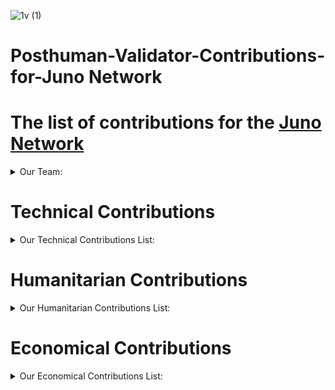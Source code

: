 ![1v (1)](https://user-images.githubusercontent.com/92199696/185401448-fc628c34-1b8b-4771-9e35-ffd7982d66b7.png)
<br/>
# Posthuman-Validator-Contributions-for-Juno Network

# The list of contributions for the [Juno Network](https://www.junonetwork.io)

<details>
  <summary>Our Team:</summary>

- [Vladimir Ponmimajushij Competencies](https://github.com/Antropocosmist/my_competencies)
- [Albert Andrejev Competencies](https://github.com/albertandrejev)
- [Vladimir Synthetic Competencies](https://www.instagram.com/synth_etic_/)
- [Valentin Medniyy Competencies](https://github.com/Medniyy)
- [Eugeniy Yakovishin Competencies](https://github.com/evgen3000)
- [Danil Milyutin Competencies](https://github.com/danilmilyutin)
</details>

# Technical Contributions

<details>
  <summary>Our Technical Contributions List:</summary>

### We're validating [Juno Network](https://www.mintscan.io/juno/validators/junovaloper1e8238v24qccht9mqc2w0r4luq462yxttjzn7qt)
### IBC-Relayers with Juno Network
[Relayer Link](https://www.mintscan.io/juno/account/juno1kmh5nvfrsatc3v7ssgszzrlxsdz7f3czmdu5wj)
- chihuahua
- omniflix
- sifchain
- fetchai
- osmosis
- g-bridge
### We've launched our $PHMN token on Juno Network <br/>
| [Tokenomics ENG](https://antropocosmist.medium.com/phmn-tokenomics-f3b7116331e6) | [Tokenomics RU](https://antropocosmist.medium.com/phmn-tokenomics-rus-67e9eba6bd94) | [FAQ ENG](https://antropocosmist.medium.com/phmn-faq-ca65522b5c8d) | [FAQ RU](https://antropocosmist.medium.com/phmn-faq-rus-3512227b7443) | [Token Info Mintscan](https://www.mintscan.io/juno/wasm/contract/juno1rws84uz7969aaa7pej303udhlkt3j9ca0l3egpcae98jwak9quzq8szn2l) | [Liquidity Pool JunoSwap](https://junoswap.com/pools/JUNO-PHMN)| [PHMN RU AMA](https://www.youtube.com/watch?v=-RI1eD2zjng&t=1s) | [PHMN ENG AMA](https://www.youtube.com/watch?v=0lzDFbjK-ik&t=3s)| [Liquidity Adding Process Video](https://www.youtube.com/watch?v=1AU-qurmsoU)| 

### We've launched our own DAS (Decentralized Autonomous Synchronization) on [DAODAO](https://daodao.zone/dao/juno1h5ex5dn62arjwvwkh88r475dap8qppmmec4sgxzmtdn5tnmke3lqwpplgg)<br/>
[DAS Medium Doc](https://antropocosmist.medium.com/posthuman-das-is-created-578253c8e226) | [DAS AMA ENG](https://www.youtube.com/watch?v=HF-8gEocZ7o&t=11s) | [DAS AMA RU](https://www.youtube.com/watch?v=-RI1eD2zjng&t=1s) | 

### We working on [Sputnik Network](https://sputnik.exchange/), and we added $JUNO to https://t.me/SputnikPriceBot
### We added $JUNO to [Sputnik Exchange](https://sputnik.exchange/) and to [Sputnik Network](https://t.me/SputnikNetworkBot)
Now users can send tips with $JUNO in Twitter and Telegram, and also p2p-exchange $JUNO directly in Telegram! <br/>
- [Twitter Announcement 1](https://twitter.com/SputnikNetwork/status/1445420421172678657)
- [Twitter Announcement 2](https://twitter.com/SputnikNetwork/status/1451330370801213441)  
</details>
  
# Humanitarian Contributions

<details>
  <summary>Our Humanitarian Contributions List:</summary>

## Videos, where Juno Network is mentioned
- [Smart contracts and bureaucracy: how to save time and nerves?](https://youtu.be/ucCIx_AsbRs) <br/>
- [How to get cryptocurrency for free](https://youtu.be/4q6GpcctvcU) <br/>
- [How to create your own tokens?](https://youtu.be/whXfUYytE34) <br/>  
- [The best blockchain projects on Cosmos. Part 1](https://youtu.be/3YFKDHx-is4) <br/>
- [What is Gas and Fee in blockchain?](https://youtu.be/EEhzzY7mHgM) <br/>

## Community Development
- [Russian-speaking Juno Community](https://t.me/juno_ru) <br/>
- [JunoSwap Trading Group](https://t.me/Osmosis_ru) <br/>

## Spreading of Information (not full list, only examples) - more information at [Cosmos Ecosystem Twitter](https://twitter.com/CosmosEcosystem)
- [Juno Weekly 1](https://twitter.com/CosmosEcosystem/status/1557762134062276608) <br/>
- [Juno Weekly 2](https://twitter.com/CosmosEcosystem/status/1501287295957229573) <br/>
- [Juno Weekly 3](https://twitter.com/CosmosEcosystem/status/1534616772237836290) <br/>
- [Juno Weekly 4](https://twitter.com/CosmosEcosystem/status/1542194652782235651) <br/>
- [Juno Weekly 5](https://twitter.com/CosmosEcosystem/status/1493599389457207306) <br/>
- [Juno Weekly 6](https://twitter.com/CosmosEcosystem/status/1546194990849826816) <br/>
  
<details>
  <summary>Full List Here:</summary>

## COSMOS NEWS 

![image](https://user-images.githubusercontent.com/92199696/187020324-317c896b-9c85-4529-934d-d88d375394cb.png) <br/>

### Weekly News with Juno Mentioned

- [13 NOV 2021](https://twitter.com/CosmosEcosystem/status/1459241853648347148?t=ju3fNfv7PMzxpXO1bqzbug&s=19)
- [19 NOV 2021](https://twitter.com/CosmosEcosystem/status/1461720436841058318?t=y3TVo16nSSZTBqQL8AOjjg&s=19)
- [26 NOV 2021](https://twitter.com/CosmosEcosystem/status/1464298546711175181?t=XZGhji7alEi0Cq7FtdubKg&s=19)
- [04 DEC 2021](https://twitter.com/CosmosEcosystem/status/1466853702355066892?t=sVMZPTD9TuBt9yY56h5Q2g&s=19)
- [10 DEC 2021](https://twitter.com/CosmosEcosystem/status/1469367168806567939?t=NDGLY1nCi4uUPXXOL85cAQ&s=19)
- [17 DEC 2021](https://twitter.com/CosmosEcosystem/status/1471901756569305097?t=3NaJLMNtC5n_Sl4mCcmuqQ&s=19)
- [24 DEC 2021](https://twitter.com/CosmosEcosystem/status/1474449617777565698?s=19)
- [14 JAN 2022](https://twitter.com/CosmosEcosystem/status/1482022751695249412?t=3ttzYv1RdDoXRi1QQAGrug&s=19)
- [29 JAN 2022](https://twitter.com/CosmosEcosystem/status/1484649432050249735?t=kx711RWfN_hHVG9GwUh8wg&s=19)
- [11 FEB 2022](https://twitter.com/CosmosEcosystem/status/1492208935415201792?t=BVYRteFQkxVdRPuhZzAh2A&s=19)
- [18 FEB 2022](https://twitter.com/CosmosEcosystem/status/1494745556207423498?t=lGSt8W7sHUpdwvuU3WEdxQ&s=19)
- [18 MARCH 2022](https://twitter.com/CosmosEcosystem/status/1504796967028801541?t=g0MPWjT-Bl1xs0bw_5bc4A&s=19)
- [26 MARCH 2022](https://twitter.com/CosmosEcosystem/status/1507456017440952327?t=BhjQ3T62cjsvd4Wy2Zegkg&s=19)
- [16 APRL 2022](https://twitter.com/CosmosEcosystem/status/1515350571162742799?t=cPmDChzurHATYAiucgah_Q&s=19)
- [07 MAY 2022](https://twitter.com/CosmosEcosystem/status/1522652646645063680?t=9b_yPYcfi7heT61tO89lwA&s=19)
- [13 MAY 2022](https://twitter.com/CosmosEcosystem/status/1525170805566578688?t=Q2ioTBI_NzGNJggIGRJKxQ&s=19)
- [21 MAY 2022](https://twitter.com/CosmosEcosystem/status/1527729803079589889?t=0kPmV_a54u_Azzhvmrd_nA&s=19)
- [27 MAY 2022](https://twitter.com/CosmosEcosystem/status/1530258472830394368?t=NNzZZpTXhjG9SUTQVHrX0Q&s=19)
- [04 JUNE 2022](https://twitter.com/CosmosEcosystem/status/1532800528421462016?t=KIDElRP3HHLHzMR0RDRk0g&s=19)
- [10 JUNE 2022](https://twitter.com/CosmosEcosystem/status/1535327662339661824?t=vMdVZcEpsJwvDo6aYTpNHA&s=19)
- [18 JUNE 2022](https://twitter.com/CosmosEcosystem/status/1538182126331371521?t=McgvcOK2p5B_bFV2G8uSlQ&s=19)
- [02 JULY 2022](https://twitter.com/CosmosEcosystem/status/1543282585442422786?t=hUCnSMUc_vWy2xek2pqNLQ&s=19)
- [09 JULY 2022](https://twitter.com/CosmosEcosystem/status/1545811903926132740?t=GOx1Ekd46yyq2iab8EOuXg&s=19)
- [16 JULY 2022](https://twitter.com/CosmosEcosystem/status/1548334569128017922?t=SRVgy7X8q8RNXLdcGvdthg&s=19)
- [25 JULY 2022](https://twitter.com/CosmosEcosystem/status/1551287130357383176?t=vAJPrzNLoHdLxzGAVXp8_w&s=19)
- [07 AUG 2022](https://twitter.com/CosmosEcosystem/status/1556023744338038784?t=y0Bc2GsVO2rMdJPvIiQWiA&s=19)
- [13 AUG 22](https://twitter.com/CosmosEcosystem/status/1558344736515170304)
- [26 AUG 22]( https://twitter.com/CosmosEcosystem/status/1563142268445687809)

## ABOUT JUNO

![image](https://user-images.githubusercontent.com/92199696/187020278-ca1487fd-3499-4e66-bfcf-0089ede52478.png) <br/>

### Juno Weekly, Guides, Explanations etc. 

- [21 JULY 2021](https://twitter.com/CosmosEcosystem/status/1417586147715424260?t=EBot77tUhl2Jrda-qxha9A&s=19)
- [28 OCT 2021](https://twitter.com/CosmosEcosystem/status/1453798686350352397?t=jKjaX6WEUA5PzQNRKJZXvg&s=19)
- [08 NOV 2021](https://twitter.com/CosmosEcosystem/status/1457424400127508488?t=N-ISntbpkieaSY4QuZeEWA&s=19)
- [08 NOV 2021](https://twitter.com/CosmosEcosystem/status/1457684726186233859?t=A-Uh-f91X6hdEmRE3d3cNw&s=19)
- [22 NOV 2021](https://twitter.com/CosmosEcosystem/status/1462797648902168578?t=FxQ2MnSAr4wQ5ng-2Q_ppA&s=19)
- [05 DEC 2021](https://twitter.com/CosmosEcosystem/status/1467568377937989647?t=Aw8JnTjqWxUrPQNfowwt3A&s=19)
- [13 DEC 2021](https://twitter.com/CosmosEcosystem/status/1470437897169948673?t=nxxPRjsAn4e8VGwRUY6_OQ&s=19)
- [16 DEC 2021](https://twitter.com/CosmosEcosystem/status/1471393166356094976?t=gRnuf69-veQpPVVXRTq_bg&s=19)
- [23 DEC 2021](https://twitter.com/CosmosEcosystem/status/1474035587019587589?t=lniFPCEmdIZrYCQBpLT2dg&s=19)
- [27 DEC 2021](https://twitter.com/CosmosEcosystem/status/1475492838603382791?s=19)
- [11 JAN 2022](https://twitter.com/CosmosEcosystem/status/1480852667710771201?s=19)
- [14 JAN 2022](https://twitter.com/CosmosEcosystem/status/1481979733080526852?t=2Su1rTOOTmfBBg8pLDFUYw&s=19)
- [12 FEB 2022](https://twitter.com/CosmosEcosystem/status/1492477747163275269?t=GCNImlGkmWONT618zka12w&s=19)
- [15 FEB 2022](https://twitter.com/CosmosEcosystem/status/1493599389457207306?t=KkpBCEdnE54pIo-ihB4HaQ&s=19)
- [09 MARCH 2022](https://twitter.com/CosmosEcosystem/status/1501287295957229573?t=6k_so9T9vB_xN7RXgS8KkA&s=19)
- [15 MARCH 2022](https://twitter.com/CosmosEcosystem/status/1503683038676500480?t=SPC47GaCEFNxCBECopEPMw&s=19)
- [07 APRL 2022](https://twitter.com/CosmosEcosystem/status/1511990203564670978?t=ynZTstLCKA8yAVZjWKDWbQ&s=19)
- [29 APRL 2022](https://twitter.com/CosmosEcosystem/status/1520069228824608770?t=FWdmI-5VpfvtKL66sgEuXg&s=19)
- [10 MAY 2022](https://twitter.com/CosmosEcosystem/status/1524072230816296962?t=wQmlHPTzffBZ8THuU1TxtQ&s=19)
- [28 MAY 2022](https://twitter.com/CosmosEcosystem/status/1530617771855335425?t=pCD0hDdMOxCl8diBhnxvCw&s=19)
- [09 JUNE 2022](https://twitter.com/CosmosEcosystem/status/1534616772237836290?t=yM7i0jq9iNAMI3LOdxUtow&s=19)
- [29 JUNE 2022](https://twitter.com/CosmosEcosystem/status/1542194652782235651?t=gAHPHGFjA0qN4LifAoVFBw&s=19)
- [05 JULY 2022](https://twitter.com/CosmosEcosystem/status/1544248058984255490?t=wbUaVNFRlFqo4T1nfCUyWg&s=19)
- [10 JULY 2022](https://twitter.com/CosmosEcosystem/status/1546194990849826816?t=HM2CHpR0ulQs9Iz89hfgIg&s=19)
- [19 JULY 2022](https://twitter.com/CosmosEcosystem/status/1549462096567582725?t=-dO98PbqLp3Y0gawJoqzCA&s=19)

## JUNO MENTIONED

![image](https://user-images.githubusercontent.com/92199696/187020298-eee14e42-ae14-4112-9e06-68153db10dff.png) <br/>

### Threads,tweets, memes etc. 

- [05 NOV 2021](https://twitter.com/CosmosEcosystem/status/1456692392204062725?t=Q1tp7ep10xvhZNe_x2AJcw&s=19)
- [24 DEC 2021](https://twitter.com/CosmosEcosystem/status/1474294220840222720?t=BFaU6QBToJtb-FDSIqIN2g&s=19)
- [11 JAN 2022](https://twitter.com/CosmosEcosystem/status/1480935384792055812?t=uMPVvpMJrdL37WpheYdebA&s=19)
- [11 JAN 2022](https://twitter.com/CosmosEcosystem/status/1480935384792055812?t=B6bDX-Ig4nuIvnRf8ymazQ&s=19)
- [30 JAN 2022](https://twitter.com/CosmosEcosystem/status/1487754296011763720?t=hcB3IXiUCBC7q7X2is2YSw&s=19)
- [04 FEB 2022](https://twitter.com/CosmosEcosystem/status/1489590146316095492?t=0cwbOJK5Q3rmPBpSopMNTQ&s=19)
- [05 FEB 2022](https://twitter.com/CosmosEcosystem/status/1489877080917614593?t=r3nQ0eR2HbYRxwz3B_pXDw&s=19)
- [22 APRL 2022](https://twitter.com/CosmosEcosystem/status/1517552252348678144?t=DghBJMQIyUI6D53LF9MYuA&s=19)


































</details>
</details>


# Economical Contributions

<details>
  <summary>Our Economical Contributions List:</summary>

## We convert 20% of income from all validated networks into $JUNO
- [POSTHUMAN add 20% of income to LP JUNO PHMN](https://youtu.be/1AU-qurmsoU) <br/>

</details>

